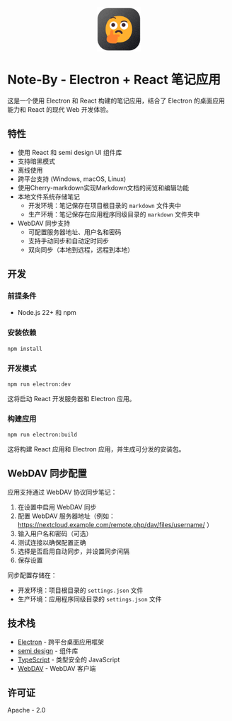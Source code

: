 <p align="center">
  <img src="/resources/icon.png" style="width:100px"/>
</p>

# Note-By - Electron + React 笔记应用

这是一个使用 Electron 和 React 构建的笔记应用，结合了 Electron 的桌面应用能力和 React 的现代 Web 开发体验。

## 特性

- 使用 React 和 semi design UI 组件库
- 支持暗黑模式
- 离线使用
- 跨平台支持 (Windows, macOS, Linux)
- 使用Cherry-markdown实现Markdown文档的阅览和编辑功能
- 本地文件系统存储笔记
  - 开发环境：笔记保存在项目根目录的 `markdown` 文件夹中
  - 生产环境：笔记保存在应用程序同级目录的 `markdown` 文件夹中
- WebDAV 同步支持
  - 可配置服务器地址、用户名和密码
  - 支持手动同步和自动定时同步
  - 双向同步（本地到远程，远程到本地）

## 开发

### 前提条件

- Node.js 22+ 和 npm

### 安装依赖

```bash
npm install
```

### 开发模式

```bash
npm run electron:dev
```

这将启动 React 开发服务器和 Electron 应用。

### 构建应用

```bash
npm run electron:build
```

这将构建 React 应用和 Electron 应用，并生成可分发的安装包。

## WebDAV 同步配置

应用支持通过 WebDAV 协议同步笔记：

1. 在设置中启用 WebDAV 同步
2. 配置 WebDAV 服务器地址（例如：https://nextcloud.example.com/remote.php/dav/files/username/ ）
3. 输入用户名和密码（可选）
4. 测试连接以确保配置正确
5. 选择是否启用自动同步，并设置同步间隔
6. 保存设置

同步配置存储在：

- 开发环境：项目根目录的 `settings.json` 文件
- 生产环境：应用程序同级目录的 `settings.json` 文件

## 技术栈

- [Electron](https://www.electronjs.org/) - 跨平台桌面应用框架
- [semi design](https://semi.design/) - 组件库
- [TypeScript](https://www.typescriptlang.org/) - 类型安全的 JavaScript
- [WebDAV](https://github.com/perry-mitchell/webdav-client) - WebDAV 客户端

## 许可证

Apache - 2.0
